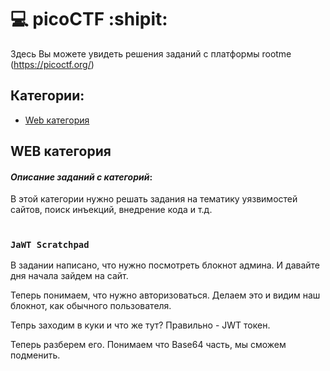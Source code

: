 # :computer: picoCTF :shipit:
Здесь Вы можете увидеть решения заданий с платформы rootme (https://picoctf.org/)
## Категории:
- [Web категория](#WEBкатегория)

## WEB категория
#### ___Описание заданий с категорий___:
В этой категории нужно решать задания на тематику уязвимостей сайтов, поиск инъекций, внедрение кода и т.д.
# 
# 
### `JaWT Scratchpad`
В задании написано, что нужно посмотреть блокнот админа. И давайте дня начала зайдем на сайт.

Теперь понимаем, что нужно авторизоваться. Делаем это и видим наш блокнот, как обычного пользователя.

Тепрь заходим в куки и что же тут? Правильно - JWT токен.

Теперь разберем его. Понимаем что Base64 часть, мы сможем подменить.
